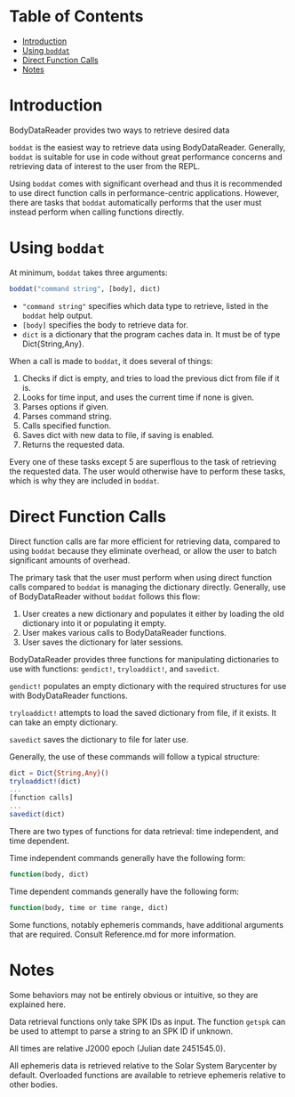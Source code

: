 # Table of Contents

- [Introduction](#introduction)
- [Using `boddat`](#using-boddat)
- [Direct Function Calls](#direct-function-calls)
- [Notes](#notes)

# Introduction

BodyDataReader provides two ways to retrieve desired data 

`boddat` is the easiest way to retrieve data using BodyDataReader. Generally, `boddat` is suitable for use in code without great performance concerns and retrieving data of interest to the user from the REPL.

Using `boddat` comes with significant overhead and thus it is recommended to use direct function calls in performance-centric applications. 
However, there are tasks that `boddat` automatically performs that the user must instead perform when calling functions directly.

# Using `boddat`

At minimum, `boddat` takes three arguments:

```julia
boddat("command string", [body], dict)
```

  * `"command string"` specifies which data type to retrieve, listed in the `boddat` help output.
  * `[body]` specifies the body to retrieve data for.
  * `dict` is a dictionary that the program caches data in. It must be of type Dict{String,Any}.
  
When a call is made to `boddat`, it does several of things:

  1. Checks if dict is empty, and tries to load the previous dict from file if it is.
  2. Looks for time input, and uses the current time if none is given.
  3. Parses options if given.
  4. Parses command string.
  5. Calls specified function.
  6. Saves dict with new data to file, if saving is enabled.
  7. Returns the requested data.
  
Every one of these tasks except 5 are superflous to the task of retrieving the requested data. The user would otherwise have to perform these tasks, which is why they are included in `boddat`.

# Direct Function Calls

Direct function calls are far more efficient for retrieving data, compared to using `boddat` because they eliminate overhead, or allow the user to batch significant amounts of overhead.

The primary task that the user must perform when using direct function calls compared to `boddat` is managing the dictionary directly. Generally, use of BodyDataReader without `boddat` follows this flow:

  1. User creates a new dictionary and populates it either by loading the old dictionary into it or populating it empty.
  2. User makes various calls to BodyDataReader functions.
  3. User saves the dictionary for later sessions.
  
BodyDataReader provides three functions for manipulating dictionaries to use with functions: `gendict!`, `tryloaddict!`, and `savedict`.

`gendict!` populates an empty dictionary with the required structures for use with BodyDataReader functions.

`tryloaddict!` attempts to load the saved dictionary from file, if it exists. It can take an empty dictionary.

`savedict` saves the dictionary to file for later use.

Generally, the use of these commands will follow a typical structure:

```julia
dict = Dict{String,Any}()
tryloaddict!(dict)
...
[function calls]
...
savedict(dict)
```

There are two types of functions for data retrieval: time independent, and time dependent.

Time independent commands generally have the following form:

```julia
function(body, dict)
```

Time dependent commands generally have the following form:

```julia
function(body, time or time range, dict)
```

Some functions, notably ephemeris commands, have additional arguments that are required. Consult Reference.md for more information.

# Notes

Some behaviors may not be entirely obvious or intuitive, so they are explained here.

Data retrieval functions only take SPK IDs as input. The function `getspk` can be used to attempt to parse a string to an SPK ID if unknown.

All times are relative J2000 epoch (Julian date 2451545.0).

All ephemeris data is retrieved relative to the Solar System Barycenter by default. Overloaded functions are available to retrieve ephemeris relative to other bodies.